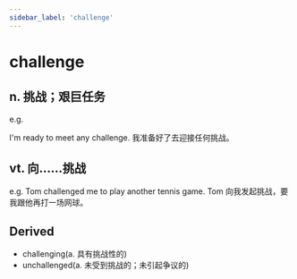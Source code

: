 ```yaml
---
sidebar_label: 'challenge'
---
```


# challenge

## n. 挑战；艰巨任务

e.g.

I'm ready to meet any challenge. 我准备好了去迎接任何挑战。

## vt. 向......挑战

e.g.
Tom challenged me to play another tennis game. Tom 向我发起挑战，要我跟他再打一场网球。

## Derived

- challenging(a. 具有挑战性的)
- unchallenged(a. 未受到挑战的；未引起争议的)
